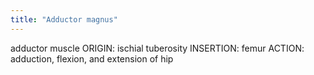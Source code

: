 ```yaml
---
title: "Adductor magnus"
---
```

adductor muscle
ORIGIN: ischial tuberosity
INSERTION: femur
ACTION: adduction, flexion, and extension of hip

